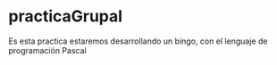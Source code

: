 # practicaGrupal
Es esta practica estaremos desarrollando un bingo, con el lenguaje de programación Pascal
